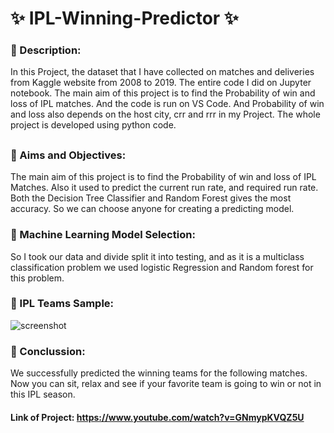  # ✨ IPL-Winning-Predictor ✨

 ### 📍 Description:
 In this Project, the dataset that I have collected on matches and deliveries from Kaggle website from 2008 to 2019.
 The entire code I did on Jupyter notebook. The main aim of this project is to find the Probability 
 of win and loss of IPL matches. And the code is run on VS Code. And Probability of win and loss 
 also depends on the host city, crr and rrr in my Project. The whole project is developed using python code.
 ##
 ### 📍 Aims and Objectives: 
 The main aim of this project is to find the Probability of win and loss of IPL Matches. Also it used to predict the current run rate, and required run rate. 
 Both the Decision Tree Classifier and Random Forest gives the most accuracy.  So we can choose anyone for creating a predicting model.
 ### 📍 Machine Learning Model Selection:
 So I took our data and divide split it into testing, and as it is a multiclass classification problem we used logistic Regression and Random forest for this problem. 
 ### 📍 IPL Teams Sample:
 ![screenshot](https://lh6.googleusercontent.com/t79ecAul6H1YOdhrrcFgFShXcD_Nqu1grum37ObN4V4hBYCBMRLIl5AQ6Rkq4DHSY76osz8A7h9Iz5ljcPrQ9jGX130mfPV1Uqfakp5fT7VYfODGklLMZ3WChOUFi72pUSZjNDqX)
 ### 📍 Conclussion:
 We successfully predicted the winning teams for the following matches. Now you can sit, relax and see if your favorite team is going to win or not in this IPL season.
 #### Link of Project: https://www.youtube.com/watch?v=GNmypKVQZ5U

